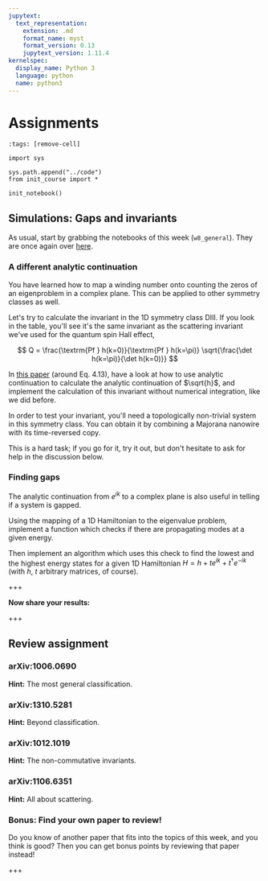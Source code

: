```yaml
---
jupytext:
  text_representation:
    extension: .md
    format_name: myst
    format_version: 0.13
    jupytext_version: 1.11.4
kernelspec:
  display_name: Python 3
  language: python
  name: python3
---
```


# Assignments

```{code-cell} ipython3
:tags: [remove-cell]

import sys

sys.path.append("../code")
from init_course import *

init_notebook()
```

## Simulations: Gaps and invariants

As usual, start by grabbing the notebooks of this week (`w8_general`). They are once again over [here](http://tiny.cc/topocm_smc).

### A different analytic continuation

You have learned how to map a winding number onto counting the zeros of an eigenproblem in a complex plane. This can be applied to other symmetry classes as well.

Let's try to calculate the invariant in the 1D symmetry class DIII. If you look in the table, you'll see it's the same invariant as the scattering invariant we've used for the quantum spin Hall effect,

$$
Q = \frac{\textrm{Pf } h(k=0)}{\textrm{Pf } h(k=\pi)} \sqrt{\frac{\det h(k=\pi)}{\det h(k=0)}}
$$

In [this paper](http://arxiv.org/abs/1106.6351) (around Eq. 4.13), have a look at how to use analytic continuation to calculate the analytic continuation of $\sqrt{h}$, and implement the calculation of this invariant without numerical integration, like we did before.

In order to test your invariant, you'll need a topologically non-trivial system in this symmetry class. You can obtain it by combining a Majorana nanowire with its time-reversed copy.

This is a hard task; if you go for it, try it out, but don't hesitate to ask for help in the discussion below.

### Finding gaps

The analytic continuation from $e^{ik}$ to a complex plane is also useful in telling if a system is gapped.

Using the mapping of a 1D Hamiltonian to the eigenvalue problem, implement a function which checks if there are propagating modes at a given energy.

Then implement an algorithm which uses this check to find the lowest and the highest energy states for a given 1D Hamiltonian $H = h + t e^{ik} + t^\dagger e^{-ik}$ (with $h$, $t$ arbitrary matrices, of course).

+++

**Now share your results:**

+++

## Review assignment

### arXiv:1006.0690

**Hint:** The most general classification.

### arXiv:1310.5281

**Hint:** Beyond classification.

### arXiv:1012.1019

**Hint:** The non-commutative invariants.

### arXiv:1106.6351

**Hint:** All about scattering.

### Bonus: Find your own paper to review!

Do you know of another paper that fits into the topics of this week, and you think is good?
Then you can get bonus points by reviewing that paper instead!

+++
